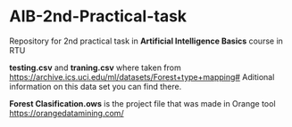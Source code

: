 # AIB-2nd-Practical-task
Repository for 2nd practical task in **Artificial Intelligence Basics** course in RTU

**testing.csv** and **traning.csv** where taken from https://archive.ics.uci.edu/ml/datasets/Forest+type+mapping#
Aditional information on this data set you can find there.

**Forest Clasification.ows** is the project file that was made in Orange tool https://orangedatamining.com/
